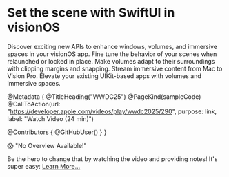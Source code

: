 # Set the scene with SwiftUI in visionOS

Discover exciting new APIs to enhance windows, volumes, and immersive spaces in your visionOS app. Fine tune the behavior of your scenes when relaunched or locked in place. Make volumes adapt to their surroundings with clipping margins and snapping. Stream immersive content from Mac to Vision Pro. Elevate your existing UIKit-based apps with volumes and immersive spaces.

@Metadata {
   @TitleHeading("WWDC25")
   @PageKind(sampleCode)
   @CallToAction(url: "https://developer.apple.com/videos/play/wwdc2025/290", purpose: link, label: "Watch Video (24 min)")

   @Contributors {
      @GitHubUser(<replace this with your GitHub handle>)
   }
}

😱 "No Overview Available!"

Be the hero to change that by watching the video and providing notes! It's super easy:
 [Learn More…](https://wwdcnotes.com/documentation/wwdcnotes/contributing)
